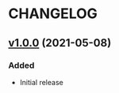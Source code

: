 # CHANGELOG
## [v1.0.0](https://github.com/NubeIO/rubix-service/tree/v1.0.0) (2021-05-08)
### Added
- Initial release
